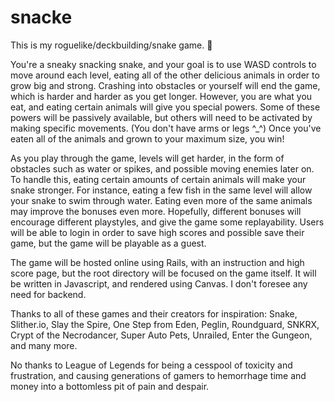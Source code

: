 # snacke
This is my roguelike/deckbuilding/snake game. 🐍

You're a sneaky snacking snake, and your goal is to use WASD controls to move around each level, eating all of the other delicious animals in order to grow big and strong. Crashing into obstacles or yourself will end the game, which is harder and harder as you get longer. However, you are what you eat, and eating certain animals will give you special powers. Some of these powers will be passively available, but others will need to be activated by making specific movements. (You don't have arms or legs ^_^) Once you've eaten all of the animals and grown to your maximum size, you win!

As you play through the game, levels will get harder, in the form of obstacles such as water or spikes, and possible moving enemies later on. To handle this, eating certain amounts of certain animals will make your snake stronger. For instance, eating a few fish in the same level will allow your snake to swim through water. Eating even more of the same animals may improve the bonuses even more. Hopefully, different bonuses will encourage different playstyles, and give the game some replayability. Users will be able to login in order to save high scores and possible save their game, but the game will be playable as a guest. 

The game will be hosted online using Rails, with an instruction and high score page, but the root directory will be focused on the game itself. It will be written in Javascript, and rendered using Canvas. I don't foresee any need for backend. 

Thanks to all of these games and their creators for inspiration: Snake, Slither.io, Slay the Spire, One Step from Eden, Peglin, Roundguard, SNKRX, Crypt of the Necrodancer, Super Auto Pets, Unrailed, Enter the Gungeon, and many more.

No thanks to League of Legends for being a cesspool of toxicity and frustration, and causing generations of gamers to hemorrhage time and money into a bottomless pit of pain and despair.